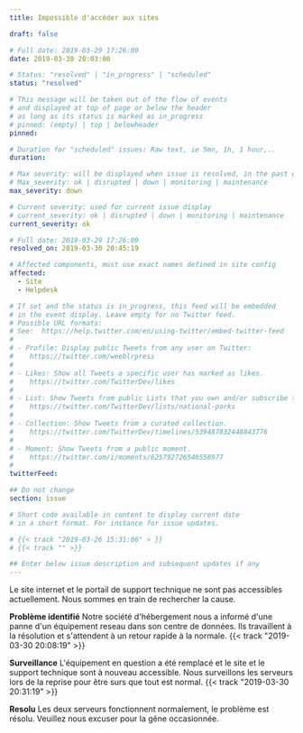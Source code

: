 ```yaml
---
title: Impossible d'accéder aux sites

draft: false

# Full date: 2019-03-29 17:26:09
date: 2019-03-30 20:03:00

# Status: "resolved" | "in_progress" | "scheduled"
status: "resolved"

# This message will be taken out of the flow of events
# and displayed at top of page or below the header
# as long as its status is marked as in_progress
# pinned: (empty) | top | belowheader
pinned: 

# Duration for "scheduled" issues: Raw text, ie 5mn, 1h, 1 hour,..
duration:

# Max severity: will be displayed when issue is resolved, in the past events section
# Max_severity: ok | disrupted | down | monitoring | maintenance
max_severity: down

# Current severity: used for current issue display
# current_severity: ok | disrupted | down | monitoring | maintenance
current_severity: ok

# Full date: 2019-03-29 17:26:09
resolved_on: 2019-03-30 20:45:19

# Affected components, must use exact names defined in site config
affected:
  - Site
  - Helpdesk

# If set and the status is in_progress, this feed will be embedded
# in the event display. Leave empty for no Twitter feed.
# Possible URL formats:
# See:  https://help.twitter.com/en/using-twitter/embed-twitter-feed
#
# - Profile: Display public Tweets from any user on Twitter:
#    https://twitter.com/weeblrpress
#  
# - Likes: Show all Tweets a specific user has marked as likes.
#    https://twitter.com/TwitterDev/likes
#
# - List: Show Tweets from public Lists that you own and/or subscribe to.
#    https://twitter.com/TwitterDev/lists/national-parks
# 
# - Collection: Show Tweets from a curated collection.
#    https://twitter.com/TwitterDev/timelines/539487832448843776
#
# - Moment: Show Tweets from a public moment.
#    https://twitter.com/i/moments/625792726546558977
#
twitterFeed:

## Do not change
section: issue

# Short code available in content to display current date
# in a short format. For instance for issue updates.

# {{< track "2019-03-26 15:31:06" > }}
# {{< track "" >}}

## Enter below issue description and subsequent updates if any
---
```


Le site internet et le portail de support technique ne sont pas accessibles actuellement. Nous sommes en train de rechercher la cause.

**Problème identifié** Notre société d'hébergement nous a informé d'une panne d'un équipement reseau dans son centre de données. Ils travaillent à la résolution et s'attendent à un retour rapide à la normale.  {{< track "2019-03-30 20:08:19" >}}

**Surveillance** L'équipement en question a été remplacé et le site et le support technique sont à nouveau accessible. Nous surveillons les serveurs lors de la reprise pour être surs que tout est normal. {{< track "2019-03-30 20:31:19" >}}

**Resolu** Les deux serveurs fonctionnent normalement, le problème est résolu. Veuillez nous excuser pour la gêne occasionnée.








